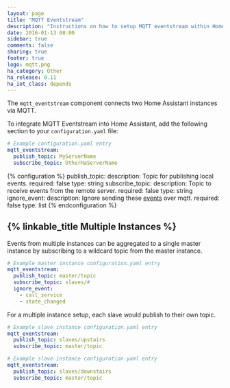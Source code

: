 ```yaml
---
layout: page
title: "MQTT Eventstream"
description: "Instructions on how to setup MQTT eventstream within Home Assistant."
date: 2016-01-13 08:00
sidebar: true
comments: false
sharing: true
footer: true
logo: mqtt.png
ha_category: Other
ha_release: 0.11
ha_iot_class: depends
---
```


The `mqtt_eventstream` component connects two Home Assistant instances via MQTT.

To integrate MQTT Eventstream into Home Assistant, add the following section to your `configuration.yaml` file:

```yaml
# Example configuration.yaml entry
mqtt_eventstream:
  publish_topic: MyServerName
  subscribe_topic: OtherHaServerName
```

{% configuration %}
publish_topic:
  description: Topic for publishing local events.
  required: false
  type: string
subscribe_topic:
  description: Topic to receive events from the remote server.
  required: false
  type: string
ignore_event:
  description: Ignore sending these [events](/docs/configuration/events/) over mqtt.
  required: false
  type: list
{% endconfiguration %}

## {% linkable_title Multiple Instances %}

Events from multiple instances can be aggregated to a single master instance by subscribing to a wildcard topic from the master instance.

```yaml
# Example master instance configuration.yaml entry
mqtt_eventstream:
  publish_topic: master/topic
  subscribe_topic: slaves/#
  ignore_event:
    - call_service
    - state_changed
```

For a multiple instance setup, each slave would publish to their own topic.

```yaml
# Example slave instance configuration.yaml entry
mqtt_eventstream:
  publish_topic: slaves/upstairs
  subscribe_topic: master/topic
```

```yaml
# Example slave instance configuration.yaml entry
mqtt_eventstream:
  publish_topic: slaves/downstairs
  subscribe_topic: master/topic
```
